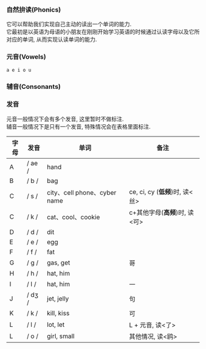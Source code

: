 ### 自然拚读(Phonics)
它可以帮助我们实现自己主动的读出一个单词的能力.  
它最初是以英语为母语的小朋友在刚刚开始学习英语的时候通过认读字母以及它所对应的单词, 从而实现认读单词的能力.  


### 元音(Vowels)
```shell
a e i o u
```

### 辅音(Consonants)


### 发音
元音一般情况下会有多个发音, 这里暂时不做标注.   
辅音一般情况下是只有一个发音, 特殊情况会在表格里面标注. 

|字母|发音|单词|备注|
|---|---|---|---|
|A| / ae / |hand||
|B| / b / |bag||
|C| / s / |city、cell phone、cyber name|ce, ci, cy (**低频**)时, 读<丝> |
|C| / k / |cat、cool、cookie|c+其他字母(**高频**)时, 读<可>|
|D| / d / |dit|  |
|E| / e / |egg||
|F| / f / |fat||
|G| / g / |gas, get| 哥 |
|H| / h / |hat, him|  |
|I| / I / |hat, him| 一 |
|J| / dʒ / |jet, jelly| 句 |
|K| / k / |kill, kiss| 可 |
|L| / l / |lot, let| L + 元音, 读<了> |
|L| / o / |girl, small| 其他情况, 读<鸥> |
